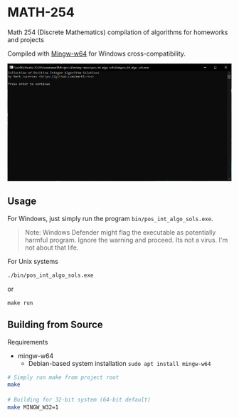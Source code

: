 # MATH-254

Math 254 (Discrete Mathematics) compilation of algorithms for homeworks and
projects

Compiled with [Mingw-w64](http://mingw-w64.org/doku.php) for
Windows cross-compatibility.

![Demo](./demo/demo.gif)

## Usage

For Windows, just simply run the program `bin/pos_int_algo_sols.exe`.

> Note: Windows Defender might flag the executable as potentially harmful
> program. Ignore the warning and proceed. Its not a virus. I'm not about that
> life.

For Unix systems

```sh
./bin/pos_int_algo_sols.exe
```

or

```
make run
```

## Building from Source

Requirements

- mingw-w64
  - Debian-based system installation `sudo apt install mingw-w64`

```sh
# Simply run make from project root
make

# Building for 32-bit system (64-bit default)
make MINGW_W32=1
```

